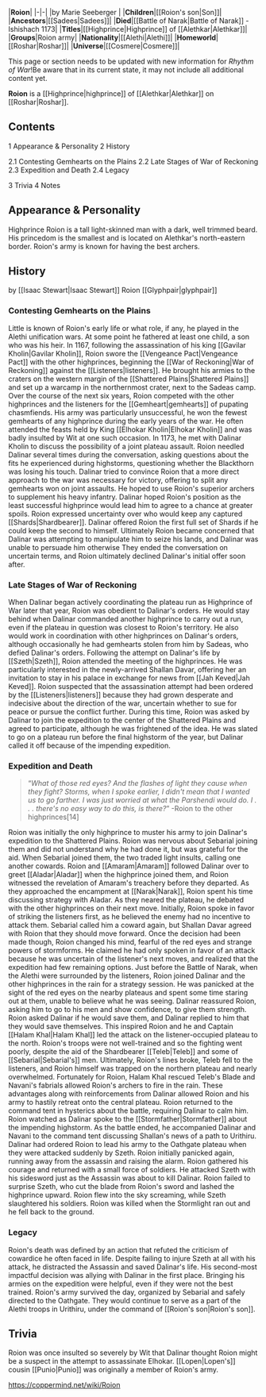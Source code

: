 |**Roion**|
|-|-|
|by  Marie Seeberger |
|**Children**|[[Roion's son\|Son]]|
|**Ancestors**|[[Sadees\|Sadees]]|
|**Died**|[[Battle of Narak\|Battle of Narak]] - Ishishach 1173|
|**Titles**|[[Highprince\|Highprince]] of [[Alethkar\|Alethkar]]|
|**Groups**|Roion army|
|**Nationality**|[[Alethi\|Alethi]]|
|**Homeworld**|[[Roshar\|Roshar]]|
|**Universe**|[[Cosmere\|Cosmere]]|

This page or section needs to be updated with new information for *Rhythm of War*!Be aware that in its current state, it may not include all additional content yet.

**Roion** is a [[Highprince\|highprince]] of [[Alethkar\|Alethkar]] on [[Roshar\|Roshar]].

## Contents

1 Appearance & Personality
2 History

2.1 Contesting Gemhearts on the Plains
2.2 Late Stages of War of Reckoning
2.3 Expedition and Death
2.4 Legacy


3 Trivia
4 Notes


## Appearance & Personality
Highprince Roion is a tall light-skinned man with a dark, well trimmed beard. His princedom is the smallest and is located on Alethkar's north-eastern border.
Roion's army is known for having the best archers.

## History
 by [[Isaac Stewart\|Isaac Stewart]] Roion [[Glyphpair\|glyphpair]]
### Contesting Gemhearts on the Plains
Little is known of Roion's early life or what role, if any, he played in the Alethi unification wars. At some point he fathered at least one child, a son who was his heir. In 1167, following the assassination of his king [[Gavilar Kholin\|Gavilar Kholin]], Roion swore the [[Vengeance Pact\|Vengeance Pact]] with the other highprinces, beginning the [[War of Reckoning\|War of Reckoning]] against the [[Listeners\|listeners]]. He brought his armies to the craters on the western margin of the [[Shattered Plains\|Shattered Plains]] and set up a warcamp in the northernmost crater, next to the Sadeas camp. Over the course of the next six years, Roion competed with the other highprinces and the listeners for the [[Gemheart\|gemhearts]] of pupating chasmfiends. His army was particularly unsuccessful, he won the fewest gemhearts of any highprince during the early years of the war. He often attended the feasts held by King [[Elhokar Kholin\|Elhokar Kholin]] and was badly insulted by Wit at one such occasion.
In 1173, he met with Dalinar Kholin to discuss the possibility of a joint plateau assault. Roion needled Dalinar several times during the conversation, asking questions about the fits he experienced during highstorms, questioning whether the Blackthorn was losing his touch. Dalinar tried to convince Roion that a more direct approach to the war was necessary for victory, offering to split any gemhearts won on joint assaults. He hoped to use Roion's superior archers to supplement his heavy infantry. Dalinar hoped Roion's position as the least successful highprince would lead him to agree to a chance at greater spoils. Roion expressed uncertainty over who would keep any captured [[Shards\|Shardbearer]]. Dalinar offered Roion the first full set of Shards if he could keep the second to himself. Ultimately Roion became concerned that Dalinar was attempting to manipulate him to seize his lands, and Dalinar was unable to persuade him otherwise They ended the conversation on uncertain terms, and Roion ultimately declined Dalinar's initial offer soon after.

### Late Stages of War of Reckoning
When Dalinar began actively coordinating the plateau run as Highprince of War later that year, Roion was obedient to Dalinar's orders. He would stay behind when Dalinar commanded another highprince to carry out a run, even if the plateau in question was closest to Roion's territory. He also would work in coordination with other highprinces on Dalinar's orders, although occasionally he had gemhearts stolen from him by Sadeas, who defied Dalinar's orders. Following the attempt on Dalinar's life by [[Szeth\|Szeth]], Roion attended the meeting of the highprinces. He was particularly interested in the newly-arrived Shallan Davar, offering her an invitation to stay in his palace in exchange for news from [[Jah Keved\|Jah Keved]]. Roion suspected that the assassination attempt had been ordered by the [[Listeners\|listeners]] because they had grown desperate and indecisive about the direction of the war, uncertain whether to sue for peace or pursue the conflict further. During this time, Roion was asked by Dalinar to join the expedition to the center of the Shattered Plains and agreed to participate, although he was frightened of the idea. He was slated to go on a plateau run before the final highstorm of the year, but Dalinar called it off because of the impending expedition.

### Expedition and Death
>“*What of those red eyes? And the flashes of light they cause when they fight? Storms, when I spoke earlier, I didn't mean that I wanted us to go farther. I was just worried at what the Parshendi would do. I . . . there's no easy way to do this, is there?*”
\-Roion to the other highprinces[14]

Roion was initially the only highprince to muster his army to join Dalinar's expedition to the Shattered Plains. Roion was nervous about Sebarial joining them and did not understand why he had done it, but was grateful for the aid. When Sebarial joined them, the two traded light insults, calling one another cowards. Roion and [[Amaram\|Amaram]] followed Dalinar over to greet [[Aladar\|Aladar]] when the highprince joined them, and Roion witnessed the revelation of Amaram's treachery before they departed. As they approached the encampment at [[Narak\|Narak]], Roion spent his time discussing strategy with Aladar. As they neared the plateau, he debated with the other highprinces on their next move. Initially, Roion spoke in favor of striking the listeners first, as he believed the enemy had no incentive to attack them. Sebarial called him a coward again, but Shallan Davar agreed with Roion that they should move forward. Once the decision had been made though, Roion changed his mind, fearful of the red eyes and strange powers of stormforms. He claimed he had only spoken in favor of an attack because he was uncertain of the listener's next moves, and realized that the expedition had few remaining options.
Just before the Battle of Narak, when the Alethi were surrounded by the listeners, Roion joined Dalinar and the other highprinces in the rain for a strategy session. He was panicked at the sight of the red eyes on the nearby plateaus and spent some time staring out at them, unable to believe what he was seeing. Dalinar reassured Roion, asking him to go to his men and show confidence, to give them strength. Roion asked Dalinar if he would save them, and Dalinar replied to him that they would save themselves. This inspired Roion and he and Captain [[Halam Khal\|Halam Khal]] led the attack on the listener-occupied plateau to the north. Roion's troops were not well-trained and so the fighting went poorly, despite the aid of the Shardbearer [[Teleb\|Teleb]] and some of [[Sebarial\|Sebarial's]] men. Ultimately, Roion's lines broke, Teleb fell to the listeners, and Roion himself was trapped on the northern plateau and nearly overwhelmed. Fortunately for Roion, Halam Khal rescued Teleb's Blade and Navani's fabrials allowed Roion's archers to fire in the rain. These advantages along with reinforcements from Dalinar allowed Roion and his army to hastily retreat onto the central plateau. Roion returned to the command tent in hysterics about the battle, requiring Dalinar to calm him. Roion watched as Dalinar spoke to the [[Stormfather\|Stormfather]] about the impending highstorm.
As the battle ended, he accompanied Dalinar and Navani to the command tent discussing Shallan's news of a path to Urithiru. Dalinar had ordered Roion to lead his army to the Oathgate plateau when they were attacked suddenly by Szeth. Roion initially panicked again, running away from the assassin and raising the alarm. Roion gathered his courage and returned with a small force of soldiers. He attacked Szeth with his sidesword just as the Assassin was about to kill Dalinar. Roion failed to surprise Szeth, who cut the blade from Roion's sword and lashed the highprince upward. Roion flew into the sky screaming, while Szeth slaughtered his soldiers. Roion was killed when the Stormlight ran out and he fell back to the ground.

### Legacy
Roion's death was defined by an action that refuted the criticism of cowardice he often faced in life. Despite failing to injure Szeth at all with his attack, he distracted the Assassin and saved Dalinar's life. His second-most impactful decision was allying with Dalinar in the first place. Bringing his armies on the expedition were helpful, even if they were not the best trained. Roion's army survived the day, organized by Sebarial and safely directed to the Oathgate. They would continue to serve as a part of the Alethi troops in Urithiru, under the command of [[Roion's son\|Roion's son]].

## Trivia
Roion was once insulted so severely by Wit that Dalinar thought Roion might be a suspect in the attempt to assassinate Elhokar.
[[Lopen\|Lopen's]] cousin [[Punio\|Punio]] was originally a member of Roion's army.


https://coppermind.net/wiki/Roion